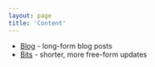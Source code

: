 ```yaml
---
layout: page
title: 'Content'
---
```


- [Blog](/blog) - long-form blog posts
- [Bits](/bits) - shorter, more free-form updates
